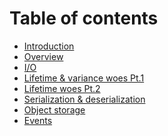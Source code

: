 # Table of contents

* [Introduction](introduction.md)
* [Overview]()
* [I/O]()
* [Lifetime & variance woes Pt.1]()
* [Lifetime woes Pt.2](lifetime-p2.md)
* [Serialization & deserialization]()
* [Object storage]()
* [Events]()

